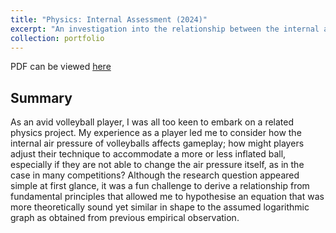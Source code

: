 ```yaml
---
title: "Physics: Internal Assessment (2024)"
excerpt: "An investigation into the relationship between the internal air pressure of a volleyball and its coefficient of restitution.<br/><img src='/files/phyiacoverpic.png'>"
collection: portfolio
---
```


PDF can be viewed [here](https://alcotticus.github.io/files/2024phyia.pdf)

Summary
------
As an avid volleyball player, I was all too keen to embark on a related physics project. My experience as a player led me to consider how the internal air pressure of volleyballs affects gameplay; how might players adjust their technique to accommodate a more or less inflated ball, especially if they are not able to change the air pressure itself, as in the case in many competitions? Although the research question appeared simple at first glance, it was a fun challenge to derive a relationship from fundamental principles that allowed me to hypothesise an equation that was more theoretically sound yet similar in shape to the assumed logarithmic graph as obtained from previous empirical observation.